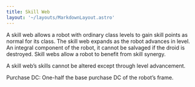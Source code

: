 ```yaml
---
title: Skill Web
layout: '~/layouts/MarkdownLayout.astro'
---
```

A skill web allows a robot with ordinary class levels to gain skill points as
normal for its class. The skill web expands as the robot advances in level. An
integral component of the robot, it cannot be salvaged if the droid is
destroyed. Skill webs allow a robot to benefit from skill synergy.

A skill web’s skills cannot be altered except through level advancement.

Purchase DC: One-half the base purchase DC of the robot’s frame.

